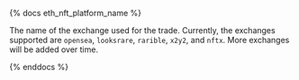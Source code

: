 {% docs eth_nft_platform_name %}

The name of the exchange used for the trade. Currently, the exchanges supported are `opensea`, `looksrare`, `rarible`, `x2y2`, and `nftx`. More exchanges will be added over time. 

{% enddocs %}